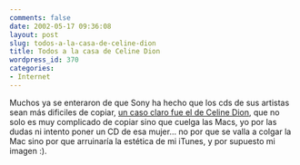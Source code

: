```yaml
---
comments: false
date: 2002-05-17 09:36:08
layout: post
slug: todos-a-la-casa-de-celine-dion
title: Todos a la casa de Celine Dion
wordpress_id: 370
categories:
- Internet
---
```


Muchos ya se enteraron de que Sony ha hecho que los cds de sus artistas sean más dificiles de copiar, [un caso claro fue el de Celine Dion](http://buscar2.terra.com/wired/cultura/02/05/15/mac_43727.html), que no solo es muy complicado de copiar sino que cuelga las Macs, yo por las dudas ni intento poner un CD de esa mujer… no por que se valla a colgar la Mac sino por que arruinaría la estética de mi iTunes, y por supuesto mi imagen :).




 
